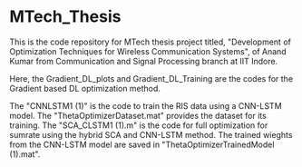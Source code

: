 # MTech_Thesis
This is the code repository for MTech thesis project titled, "Development of Optimization Techniques for Wireless Communication Systems", of Anand Kumar from Communication and Signal Processing branch at IIT Indore.

Here, the Gradient_DL_plots and Gradient_DL_Training are the codes for the Gradient based DL optimization method.

The "CNNLSTM1 (1)" is the code to train the RIS data using a CNN-LSTM model. The "ThetaOptimizerDataset.mat" provides the dataset for its training. The "SCA_CLSTM1 (1).m" is the code for full optimization for sumrate using the hybrid SCA and CNN-LSTM method. The trained wieghts from the CNN-LSTM model are saved in "ThetaOptimizerTrainedModel (1).mat". 
